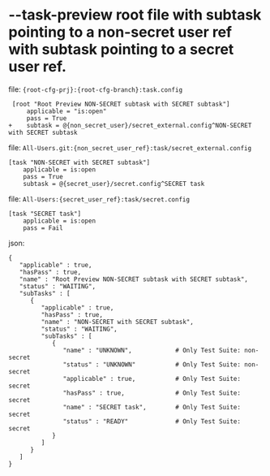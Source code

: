 # --task-preview root file with subtask pointing to a non-secret user ref with subtask pointing to a secret user ref.

file: `{root-cfg-prj}:{root-cfg-branch}:task.config`
```
 [root "Root Preview NON-SECRET subtask with SECRET subtask"]
     applicable = "is:open"
     pass = True
+    subtask = @{non_secret_user}/secret_external.config^NON-SECRET with SECRET subtask
```

file: `All-Users.git:{non_secret_user_ref}:task/secret_external.config`
```
[task "NON-SECRET with SECRET subtask"]
    applicable = is:open
    pass = True
    subtask = @{secret_user}/secret.config^SECRET task
```

file: `All-Users:{secret_user_ref}:task/secret.config`
```
[task "SECRET task"]
    applicable = is:open
    pass = Fail
```

json:
```
{
   "applicable" : true,
   "hasPass" : true,
   "name" : "Root Preview NON-SECRET subtask with SECRET subtask",
   "status" : "WAITING",
   "subTasks" : [
      {
         "applicable" : true,
         "hasPass" : true,
         "name" : "NON-SECRET with SECRET subtask",
         "status" : "WAITING",
         "subTasks" : [
            {
               "name" : "UNKNOWN",            # Only Test Suite: non-secret
               "status" : "UNKNOWN"           # Only Test Suite: non-secret
               "applicable" : true,           # Only Test Suite: secret
               "hasPass" : true,              # Only Test Suite: secret
               "name" : "SECRET task",        # Only Test Suite: secret
               "status" : "READY"             # Only Test Suite: secret
            }
         ]
      }
   ]
}
```